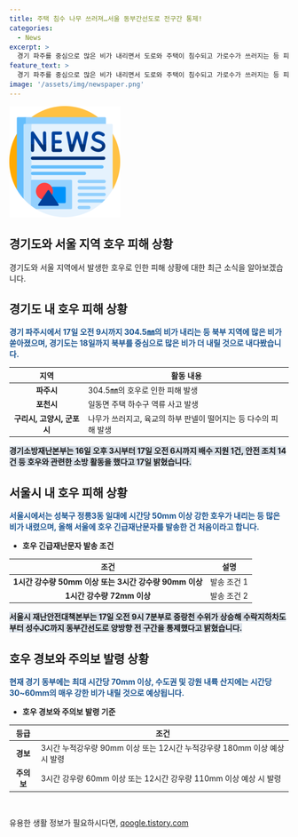 ```yaml
---
title: 주택 침수 나무 쓰러져…서울 동부간선도로 전구간 통제!
categories:
  - News
excerpt: >
  경기 파주를 중심으로 많은 비가 내리면서 도로와 주택이 침수되고 가로수가 쓰러지는 등 피해가 발생하고 있는 가운데, 서울과 수도권 지역도 호우 특보가 내려진 상황이다. 인명피해는 아직 파악되지 않았지만 재산 피해는 속출하고 있으며, 때때로 하수구가 역류하고 나무가 쓰러지는 등의 사건이 발생하고 있다. 기상청은 경기 북부에 많은 비가 더 내릴 것으로 예상하고 있으며, 경기도는 이에 대비하여 주의를 당부하고 있다. 
feature_text: >
  경기 파주를 중심으로 많은 비가 내리면서 도로와 주택이 침수되고 가로수가 쓰러지는 등 피해가 발생하고 있는 가운데, 서울과 수도권 지역도 호우 특보가 내려진 상황이다. 인명피해는 아직 파악되지 않았지만 재산 피해는 속출하고 있으며, 때때로 하수구가 역류하고 나무가 쓰러지는 등의 사건이 발생하고 있다. 기상청은 경기 북부에 많은 비가 더 내릴 것으로 예상하고 있으며, 경기도는 이에 대비하여 주의를 당부하고 있다. 
image: '/assets/img/newspaper.png'
---
```


<p><img src="/assets/img/newspaper.png" alt="kimp 속보" /></p>

<h2>경기도와 서울 지역 호우 피해 상황</h2>

<p data-ke-size="size16">경기도와 서울 지역에서 발생한 호우로 인한 피해 상황에 대한 최근 소식을 알아보겠습니다.</p>

<h2 data-ke-size="size26">경기도 내 호우 피해 상황</h2>

<p><b><span style="color: #1a5490;">경기 파주시에서 17일 오전 9시까지 304.5㎜의 비가 내리는 등 북부 지역에 많은 비가 쏟아졌으며, 경기도는 18일까지 북부를 중심으로 많은 비가 더 내릴 것으로 내다봤습니다.</span></b></p>

<table>
<thead>
<tr>
<th>지역</th>
<th>활동 내용</th>
</tr>
</thead>
<tbody>
<tr>
<td style="text-align: center; height: 17px;"><b>파주시</b></td>
<td>304.5㎜의 호우로 인한 피해 발생</td>
</tr>
<tr>
<td style="text-align: center; height: 17px;"><b>포천시</b></td>
<td>일동면 주택 하수구 역류 사고 발생</td>
</tr>
<tr>
<td style="text-align: center; height: 17px;"><b>구리시, 고양시, 군포시</b></td>
<td>나무가 쓰러지고, 육교의 하부 판넬이 떨어지는 등 다수의 피해 발생</td>
</tr>
</tbody>
</table>

<p><b><span style="background-color: #21538527;">경기소방재난본부는 16일 오후 3시부터 17일 오전 6시까지 배수 지원 1건, 안전 조치 14건 등 호우와 관련한 소방 활동을 했다고 17일 밝혔습니다.</span></b></p>

<h2 data-ke-size="size26">서울시 내 호우 피해 상황</h2>

<p><b><span style="color: #1a5490;">서울시에서는 성북구 정릉3동 일대에 시간당 50mm 이상 강한 호우가 내리는 등 많은 비가 내렸으며, 올해 서울에 호우 긴급재난문자를 발송한 건 처음이라고 합니다.</span></b></p>

<ul>
<li><b>호우 긴급재난문자 발송 조건</b></li>
</ul>

<table>
<thead>
<tr>
<th>조건</th>
<th>설명</th>
</tr>
</thead>
<tbody>
<tr>
<td style="text-align: center; height: 17px;"><b>1시간 강수량 50mm 이상 또는 3시간 강수량 90mm 이상</b></td>
<td>발송 조건 1</td>
</tr>
<tr>
<td style="text-align: center; height: 17px;"><b>1시간 강수량 72mm 이상</b></td>
<td>발송 조건 2</td>
</tr>
</tbody>
</table>

<p><b><span style="background-color: #21538527;">서울시 재난안전대책본부는 17일 오전 9시 7분부로 중랑천 수위가 상승해 수락지하차도부터 성수JC까지 동부간선도로 양방향 전 구간을 통제했다고 밝혔습니다.</span></b></p>

<h2 data-ke-size="size26">호우 경보와 주의보 발령 상황</h2>

<p><b><span style="color: #1a5490;">현재 경기 동부에는 최대 시간당 70mm 이상, 수도권 및 강원 내륙 산지에는 시간당 30~60mm의 매우 강한 비가 내릴 것으로 예상됩니다.</span></b></p>

<ul>
<li><b>호우 경보와 주의보 발령 기준</b></li>
</ul>

<table>
<thead>
<tr>
<th>등급</th>
<th>조건</th>
</tr>
</thead>
<tbody>
<tr>
<td style="text-align: center; height: 17px;"><b>경보</b></td>
<td>3시간 누적강우량 90mm 이상 또는 12시간 누적강우량 180mm 이상 예상 시 발령</td>
</tr>
<tr>
<td style="text-align: center; height: 17px;"><b>주의보</b></td>
<td>3시간 강우량 60mm 이상 또는 12시간 강우량 110mm 이상 예상 시 발령</td>
</tr>
</tbody>
</table>

<p data-ke-size="size16">&nbsp;</p>
유용한 생활 정보가 필요하시다면, <a href="https://qoogle.tistory.com" rel="dofollow">qoogle.tistory.com</a>


